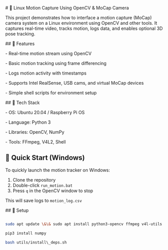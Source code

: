 \# 🎥 Linux Motion Capture Using OpenCV \& MoCap Camera



This project demonstrates how to interface a motion capture (MoCap) camera system on a Linux environment using OpenCV and other tools. It captures real-time video, tracks motion, logs data, and enables optional 3D pose tracking.



\## 📌 Features

\- Real-time motion stream using OpenCV

\- Basic motion tracking using frame differencing

\- Logs motion activity with timestamps

\- Supports Intel RealSense, USB cams, and virtual MoCap devices

\- Simple shell scripts for environment setup



\## 🧰 Tech Stack

\- OS: Ubuntu 20.04 / Raspberry Pi OS

\- Language: Python 3

\- Libraries: OpenCV, NumPy

\- Tools: FFmpeg, V4L2, Shell

## 🚀 Quick Start (Windows)

To quickly launch the motion tracker on Windows:

1. Clone the repository
2. Double-click `run_motion.bat`
3. Press `q` in the OpenCV window to stop

This will save logs to `motion_log.csv`



\## 🔧 Setup

```bash

sudo apt update \&\& sudo apt install python3-opencv ffmpeg v4l-utils

pip3 install numpy

bash utils/install\_deps.sh



